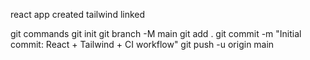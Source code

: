 react app created
tailwind linked

git commands 
git init
 git branch -M main
  git add .
   git commit -m "Initial commit: React + Tailwind + CI workflow"
   git push -u origin main